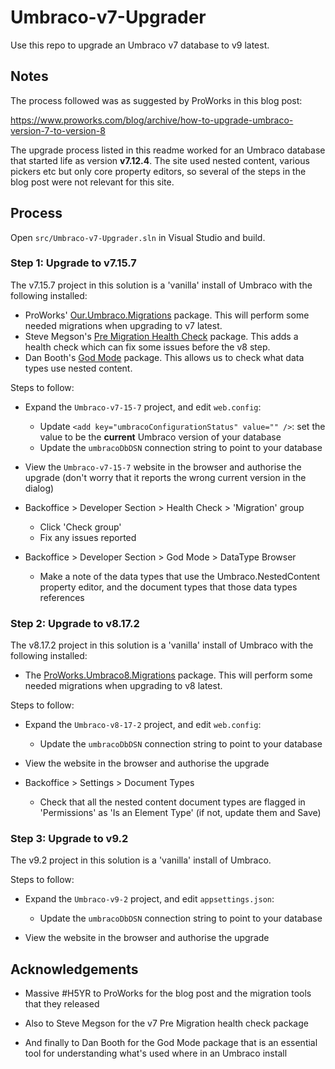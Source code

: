 # Umbraco-v7-Upgrader

Use this repo to upgrade an Umbraco v7 database to v9 latest.

## Notes

The process followed was as suggested by ProWorks in this blog post:

https://www.proworks.com/blog/archive/how-to-upgrade-umbraco-version-7-to-version-8

The upgrade process listed in this readme worked for an Umbraco database that started life as version **v7.12.4**. The site used nested content, various pickers etc but only core property editors, so several of the steps in the blog post were not relevant for this site.

## Process

Open `src/Umbraco-v7-Upgrader.sln` in Visual Studio and build.

### Step 1: Upgrade to v7.15.7

The v7.15.7 project in this solution is a 'vanilla' install of Umbraco with the following installed:

- ProWorks' [Our.Umbraco.Migrations](https://www.nuget.org/packages/Our.Umbraco.Migration/) package. This will perform some needed migrations when upgrading to v7 latest.
- Steve Megson's [Pre Migration Health Check](https://our.umbraco.com/packages/developer-tools/pre-migration-health-checks/) package. This adds a health check which can fix some issues before the v8 step.
- Dan Booth's [God Mode](https://our.umbraco.com/packages/developer-tools/diplo-god-mode/) package. This allows us to check what data types use nested content.

Steps to follow:

- Expand the `Umbraco-v7-15-7` project, and edit `web.config`:

   - Update `<add key="umbracoConfigurationStatus" value="" />`: set the value to be the **current** Umbraco version of your database
   - Update the `umbracoDbDSN` connection string to point to your database

- View the `Umbraco-v7-15-7` website in the browser and authorise the upgrade (don't worry that it reports the wrong current version in the dialog)

- Backoffice > Developer Section > Health Check > 'Migration' group

   - Click 'Check group'
   - Fix any issues reported

- Backoffice > Developer Section > God Mode > DataType Browser

   - Make a note of the data types that use the Umbraco.NestedContent property editor, and the document types that those data types references

### Step 2: Upgrade to v8.17.2

The v8.17.2 project in this solution is a 'vanilla' install of Umbraco with the following installed:

- The [ProWorks.Umbraco8.Migrations](https://www.nuget.org/packages/ProWorks.Umbraco8.Migrations/) package. This will perform some needed migrations when upgrading to v8 latest.

Steps to follow:

- Expand the `Umbraco-v8-17-2` project, and edit `web.config`:

   - Update the `umbracoDbDSN` connection string to point to your database

- View the website in the browser and authorise the upgrade

- Backoffice > Settings > Document Types

   - Check that all the nested content document types are flagged in 'Permissions' as 'Is an Element Type' (if not, update them and Save)

### Step 3: Upgrade to v9.2

The v9.2 project in this solution is a 'vanilla' install of Umbraco.

Steps to follow:

- Expand the `Umbraco-v9-2` project, and edit `appsettings.json`:

   - Update the `umbracoDbDSN` connection string to point to your database

- View the website in the browser and authorise the upgrade

## Acknowledgements

- Massive #H5YR to ProWorks for the blog post and the migration tools that they released

- Also to Steve Megson for the v7 Pre Migration health check package

- And finally to Dan Booth for the God Mode package that is an essential tool for understanding what's used where in an Umbraco install